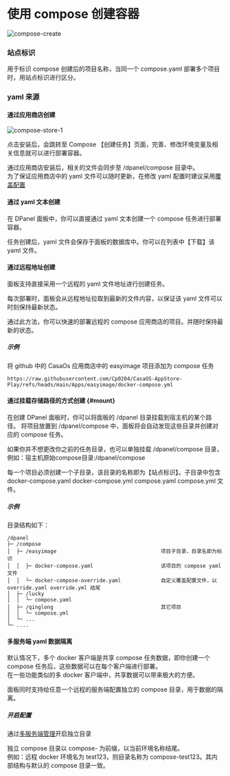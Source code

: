 # 使用 compose 创建容器

![compose-create](https://cdn.w7.cc/dpanel/compose-create.png)

### 站点标识

用于标识 compose 创建后的项目名称，当同一个 compose.yaml 部署多个项目时，用站点标识进行区分。

### yaml 来源

#### 通过应用商店创建

![compose-store-1](https://cdn.w7.cc/dpanel/compose-store-1.png)

点击安装后，会跳转至 Compose 【创建任务】页面，完善、修改环境变量及相关信息就可以进行部署容器。

通过应用商店安装后，相关的文件会同步至 /dpanel/compose 目录中。\
为了保证应用商店中的 yaml 文件可以随时更新，在修改 yaml 配置时建议采用[覆盖配置](/manual/compose-create-override)

#### 通过 yaml 文本创建

在 DPanel 面板中，你可以直接通过 yaml 文本创建一个 compose 任务进行部署容器。

任务创建后，yaml 文件会保存于面板的数据库中。你可以在列表中【下载】该 yaml 文件。

#### 通过远程地址创建

面板支持直接采用一个远程的 yaml 文件地址进行创建任务。

每次部署时，面板会从远程地址拉取到最新的文件内容，以保证该 yaml 文件可以时刻保持最新状态。

通过此方法，你可以快速的部署远程的 compose 应用商店的项目。并随时保持最新的状态。

##### 示例

将 github 中的 CasaOs 应用商店中的 easyimage 项目添加为 compose 任务

```
https://raw.githubusercontent.com/Cp0204/CasaOS-AppStore-Play/refs/heads/main/Apps/easyimage/docker-compose.yml
```

#### 通过挂载存储路径的方式创建 {#mount}

在创建 DPanel 面板时，你可以将面板的 /dpanel 目录挂载到宿主机的某个路径。
将项目放置到 /dpanel/compose 中，面板将会自动发现这些目录并创建对应的 compose 任务。

如果你并不想更改你之前的任务目录，也可以单独挂载 /dpanel/compose 目录，例如：宿主机原始compose目录:/dpanel/compose

每一个项目必须创建一个子目录，该目录的名称即为【站点标识】。子目录中包含 docker-compose.yaml docker-compose.yml compose.yaml compose.yml 文件。

##### 示例

目录结构如下：

```
/dpanel
├─ /compose
│  ├─ /easyimage                                  项目子目录，目录名即为标识
│  │  ├─ docker-compose.yaml                      该项目的 compose yaml 文件
│  │  └─ docker-compose-override.yaml             自定义覆盖配置文件，以 override.yaml override.yml 结尾
│  ├─ /lucky                                     
│  │  └─ compose.yaml
│  ├─ /qinglong                                   其它项目
│  │  └─ compose.yml
│  └─ ... 
└─ ....
```

#### 多服务端 yaml 数据隔离 <Badge type="tip" text="DPanel Version >= 1.5.1" />


默认情况下，多个 docker 客户端是共享 compose 任务数据，即你创建一个 compose 任务后，这些数据可以在每个客户端进行部署。\
在一些功能类似的多 docker 客户端中，共享数据可以带来极大的方便。

面板同时支持给任意一个远程的服务端配置独立的 compose 目录，用于数据的隔离。

##### 开启配置

通过[多服务端管理](/manual/system-env#enable-compose-path)开启独立目录

独立 compose 目录以 compose- 为前缀，以当前环境名称结尾。\
例如：远程 docker 环境名为 test123，则目录名称为 compose-test123。其内部结构与默认的 compose 目录一致。



